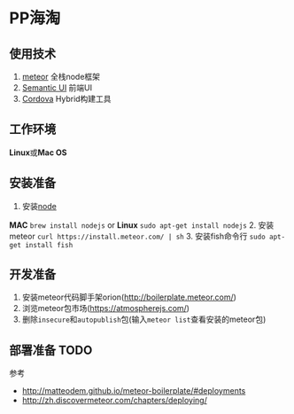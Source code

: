 # PP海淘


## 使用技术

1. [meteor](https://www.meteor.com/) 全栈node框架
2. [Semantic UI](http://semantic-ui.com/) 前端UI
3. [Cordova](http://phonegap.com/) Hybrid构建工具


## 工作环境

**Linux**或**Mac OS**


## 安装准备

1. 安装[node](http://nodejs.org/download/)
    
 **MAC** `brew install nodejs` or **Linux** `sudo apt-get install nodejs`
2. 安装meteor `curl https://install.meteor.com/ | sh`
3. 安装fish命令行 `sudo apt-get install fish`


## 开发准备

1. 安装meteor代码脚手架orion(http://boilerplate.meteor.com/)
2. 浏览meteor包市场(https://atmospherejs.com/)
3. 删除`insecure`和`autopublish`包(输入`meteor list`查看安装的meteor包)



## 部署准备 TODO

参考

* http://matteodem.github.io/meteor-boilerplate/#deployments
* http://zh.discovermeteor.com/chapters/deploying/
